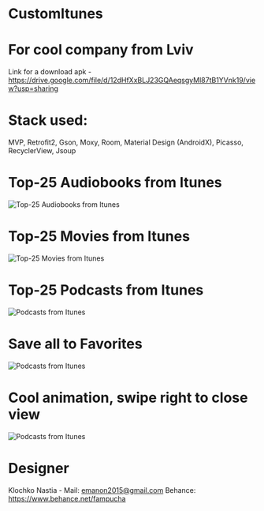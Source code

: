 # CustomItunes
# For cool company from Lviv
Link for a download apk - https://drive.google.com/file/d/12dHfXxBLJ23GQAeqsgyMl87tB1YVnk19/view?usp=sharing

# Stack used:
MVP, Retrofit2, Gson, Moxy, Room, Material Design (AndroidX), Picasso, RecyclerView, Jsoup

# Top-25 Audiobooks from Itunes
![Top-25 Audiobooks from Itunes](https://i.ibb.co/PxJHksN/photo-2019-11-11-02-49-29.jpg)

# Top-25 Movies from Itunes
![Top-25 Movies from Itunes](https://i.ibb.co/7KzgHMs/photo-2019-11-11-02-49-31.jpg)

# Top-25 Podcasts from Itunes
![Podcasts from Itunes](https://i.ibb.co/tXvj4gy/photo-2019-11-11-02-49-34.jpg)

# Save all to Favorites
![Podcasts from Itunes](https://i.ibb.co/VttWs7h/photo-2019-11-11-02-49-32.jpg)

# Cool animation, swipe right to close view
![Podcasts from Itunes](https://i.ibb.co/zFLTLMw/photo-2019-11-11-02-49-33.jpg)

# Designer
Klochko Nastia - 
Mail: emanon2015@gmail.com
Behance: https://www.behance.net/fampucha
